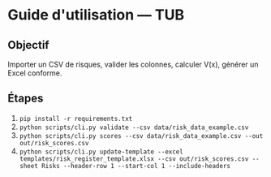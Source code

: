 # Guide d'utilisation — TUB

## Objectif
Importer un CSV de risques, valider les colonnes, calculer V(x), générer un Excel conforme.

## Étapes
1. `pip install -r requirements.txt`
2. `python scripts/cli.py validate --csv data/risk_data_example.csv`
3. `python scripts/cli.py scores --csv data/risk_data_example.csv --out out/risk_scores.csv`
4. `python scripts/cli.py update-template --excel templates/risk_register_template.xlsx --csv out/risk_scores.csv --sheet Risks --header-row 1 --start-col 1 --include-headers`